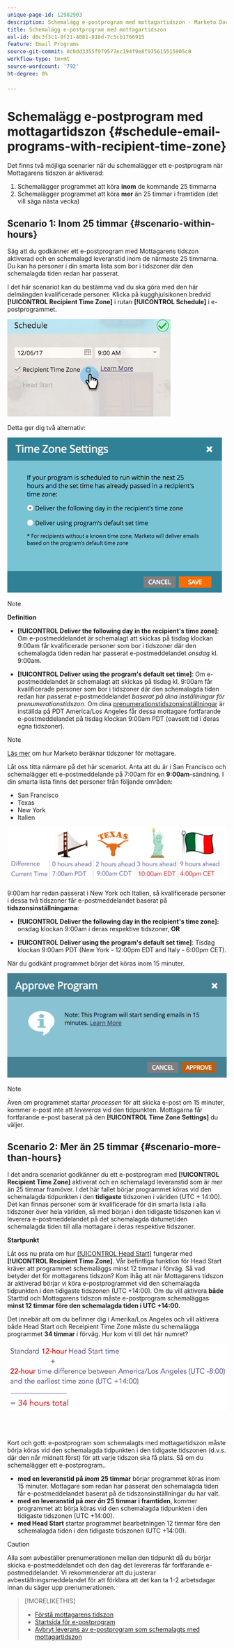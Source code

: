 ```yaml
---
unique-page-id: 12982903
description: Schemalägg e-postprogram med mottagartidszon - Marketo Docs - produktdokumentation
title: Schemalägg e-postprogram med mottagartidszon
exl-id: d0c3f3c1-9f21-4081-818d-7c5cb1766915
feature: Email Programs
source-git-commit: 0c0dd3355f979577ec194f9e8f935615515905c0
workflow-type: tm+mt
source-wordcount: '792'
ht-degree: 0%

---
```


# Schemalägg e-postprogram med mottagartidszon {#schedule-email-programs-with-recipient-time-zone}

Det finns två möjliga scenarier när du schemalägger ett e-postprogram när Mottagarens tidszon är aktiverad:

1. Schemalägger programmet att köra **inom** de kommande 25 timmarna
1. Schemalägger programmet att köra **mer** än 25 timmar i framtiden (det vill säga nästa vecka)

## Scenario 1: Inom 25 timmar {#scenario-within-hours}

Säg att du godkänner ett e-postprogram med Mottagarens tidszon aktiverad och en schemalagd leveranstid inom de närmaste 25 timmarna. Du kan ha personer i din smarta lista som bor i tidszoner där den schemalagda tiden redan har passerat.

I det här scenariot kan du bestämma vad du ska göra med den här delmängden kvalificerade personer. Klicka på kugghjulsikonen bredvid **[!UICONTROL Recipient Time Zone]** i rutan **[!UICONTROL Schedule]** i e-postprogrammet.

![](assets/image2017-12-5-10-3a46-3a42.png)

Detta ger dig två alternativ:

![](assets/image2017-12-5-10-3a31-3a28.png)

>[!NOTE]
>
>**Definition**
>
>* **[!UICONTROL Deliver the following day in the recipient's time zone]**: Om e-postmeddelandet är schemalagt att skickas på tisdag klockan 9:00am får kvalificerade personer som bor i tidszoner där den schemalagda tiden redan har passerat e-postmeddelandet *onsdag* kl. 9:00am.
>
>* **[!UICONTROL Deliver using the program's default set time]**: Om e-postmeddelandet är schemalagt att skickas på tisdag kl. 9:00am får kvalificerade personer som bor i tidszoner där den schemalagda tiden redan har passerat e-postmeddelandet *baserat på dina inställningar för prenumerationstidszon*. Om dina [prenumerationstidszonsinställningar](/help/marketo/product-docs/administration/settings/select-your-language-locale-and-time-zone.md) är inställda på PDT America/Los Angeles får dessa mottagare fortfarande e-postmeddelandet på tisdag klockan 9:00am PDT (oavsett tid i deras egna tidszoner).

>[!NOTE]
>
>[Läs mer](/help/marketo/product-docs/email-marketing/email-programs/email-program-actions/scheduling-with-recipient-time-zone/understanding-recipient-time-zone.md#calculating-time-zone) om hur Marketo beräknar tidszoner för mottagare.

Låt oss titta närmare på det här scenariot. Anta att du är i San Francisco och schemalägger ett e-postmeddelande på 7:00am för en **9:00am**-sändning. I din smarta lista finns det personer från följande områden:

* San Francisco
* Texas
* New York
* Italien

![](assets/image2017-12-6-10-3a52-3a41.png)

9:00am har redan passerat i New York och Italien, så kvalificerade personer i dessa två tidszoner får e-postmeddelandet baserat på **tidszonsinställningarna**:

* **[!UICONTROL Deliver the following day in the recipient's time zone]:** onsdag klockan 9:00am i deras respektive tidszoner, **OR**

* **[!UICONTROL Deliver using the program's default set time]**: Tisdag klockan 9:00am PDT (New York - 12:00pm EDT and Italy - 6:00pm CET).

När du godkänt programmet börjar det köras inom 15 minuter.

![](assets/screen-shot-2017-12-09-at-3.34.14-pm.png)

>[!NOTE]
>
>Även om programmet startar *processen* för att skicka e-post om 15 minuter, kommer e-post inte att *levereras* vid den tidpunkten. Mottagarna får fortfarande e-post baserat på den **[!UICONTROL Time Zone Settings]** du väljer.

## Scenario 2: Mer än 25 timmar {#scenario-more-than-hours}

I det andra scenariot godkänner du ett e-postprogram med **[!UICONTROL Recipient Time Zone]** aktiverat och en schemalagd leveranstid som är mer än 25 timmar framöver. I det här fallet börjar programmet köras vid den schemalagda tidpunkten i den **tidigaste** tidszonen i världen (UTC + 14:00). Det kan finnas personer som är kvalificerade för din smarta lista i alla tidszoner över hela världen, så med början i den tidigaste tidszonen kan vi leverera e-postmeddelandet på det schemalagda datumet/den schemalagda tiden till alla mottagare i deras respektive tidszoner.

**Startpunkt**

Låt oss nu prata om hur [[!UICONTROL Head Start]](/help/marketo/product-docs/email-marketing/email-programs/email-program-actions/head-start-for-email-programs.md) fungerar med **[!UICONTROL Recipient Time Zone]**. Vår befintliga funktion för Head Start kräver att programmet schemaläggs minst 12 timmar i förväg. Så vad betyder det för mottagarens tidszon? Kom ihåg att när Mottagarens tidszon är aktiverad börjar vi köra e-postprogrammet vid den schemalagda tidpunkten i den tidigaste tidszonen (UTC +14:00). Om du vill aktivera **både** Starttid och Mottagarens tidszon måste e-postprogram schemaläggas **minst 12 timmar före den schemalagda tiden i UTC +14:00.**

Det innebär att om du befinner dig i Amerika/Los Angeles och vill aktivera både Head Start och Receipient Time Zone måste du schemalägga programmet **34 timmar** i förväg. Hur kom vi till det här numret?

![](assets/image2017-12-5-13-3a11-3a38.png)

<br> 

Kort och gott: e-postprogram som schemalagts med mottagartidszon måste börja köras vid den schemalagda tidpunkten i den tidigaste tidszonen (d.v.s. där den når midnatt först) för att varje tidszon ska få plats. Så om du schemalägger ett e-postprogram..

* **med en leveranstid på *inom* 25 timmar** börjar programmet köras inom 15 minuter. Mottagare som redan har passerat den schemalagda tiden får e-postmeddelandet baserat på de tidszonsinställningar du har valt.
* **med en leveranstid på *mer än* 25 timmar i framtiden**, kommer programmet att börja köras vid den schemalagda tidpunkten i den tidigaste tidszonen (UTC +14:00).
* **med Head Start** startar programmet bearbetningen 12 timmar före den schemalagda tiden i den tidigaste tidszonen (UTC +14:00).

>[!CAUTION]
>
>Alla som avbeställer prenumerationen mellan den tidpunkt då du börjar skicka e-postmeddelandet och den dag det levereras får fortfarande e-postmeddelandet. Vi rekommenderar att du justerar avbeställningsmeddelandet för att förklara att det kan ta 1-2 arbetsdagar innan du säger upp prenumerationen.

>[!MORELIKETHIS]
>
>* [Förstå mottagarens tidszon](/help/marketo/product-docs/email-marketing/email-programs/email-program-actions/scheduling-with-recipient-time-zone/understanding-recipient-time-zone.md)
>* [Startsida för e-postprogram](/help/marketo/product-docs/email-marketing/email-programs/email-program-actions/head-start-for-email-programs.md)
>* [Avbryt leverans av e-postprogram som schemalagts med mottagartidszon](/help/marketo/product-docs/email-marketing/email-programs/email-program-actions/scheduling-with-recipient-time-zone/abort-delivery-of-email-programs-scheduled-with-recipient-time-zone.md)
